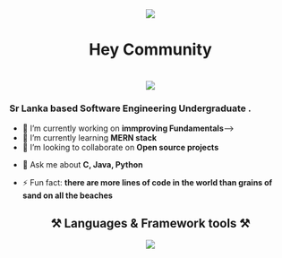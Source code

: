 <div align=center>
  <img src="https://skillicons.dev/icons?i=github"/>
  <h1> Hey Community </h1>
</div>
<h1 align=center>
  <img src="https://readme-typing-svg.herokuapp.com?font=Dune+rise&pause=1000&color=B7C9AA&center=true&random=false&width=435&lines=I'm+Jude+Shaveen"/>
</h1>

<h3>Sr Lanka based Software Engineering Undergraduate .</h3>


<!--
**Shaveenblu/Shaveenblu** is a ✨ _special_ ✨ repository because its `README.md` (this file) appears on your GitHub profile.-->

<!--Here are some ideas to get you started: -->

- 🔭 I’m currently working on **immproving Fundamentals**-->
- 🌱 I’m currently learning **MERN stack**
- 👯 I’m looking to collaborate on **Open source projects**
<!--- 🤔 I’m looking for help with ...-->
- 💬 Ask me about **C, Java, Python**
<!-- - 📫 How to reach me: ...
- 😄 Pronouns: ...-->
- ⚡ Fun fact: **there are more lines of code in the world than grains of sand on all the beaches**
<div align=center>
  <h2 align=center>⚒️ Languages & Framework tools ⚒️</h2>
  <img src="https://skillicons.dev/icons?i=js,tailwind,react,java,py,c,mysql,php"/>
</div>


